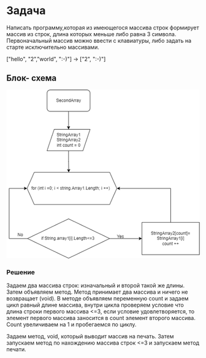   # Задача
Написать программу,которая из имеющегося массива строк  формирует массив из строк, длина которых меньше либо равна 3 символа. Первоначальный массив можно ввести с 
 клавиатуры, либо задать на старте исключительно массивами.

 ["hello", "2","world", ":-)"] -> ["2", ":-)"]
 
 ## Блок- схема
![Это блок-схема](Block_Diagram.png)

### Решение 
Задаем два массива строк: изначальный и второй такой же длины. 
Затем объявляем метод. 
Метод принимает два массива и ничего не возвращает (void). В методе объявляем переменную count и задаем цикл равный длине массива, внутри цикла проверяем условие что длина строки первого массива <=3, если условие удовлетворяется, то элемент первого массива заносится в count элемент второго массива. Count увеличиваем на 1 и пробегаемся по циклу.

Задаем метод, void, который выводит массив на печать. Затем запускаем метод по нахождению массива строк <=3 и запускаем метод печати.
